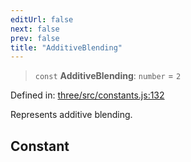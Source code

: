 ```yaml
---
editUrl: false
next: false
prev: false
title: "AdditiveBlending"
---
```


> `const` **AdditiveBlending**: `number` = `2`

Defined in: [three/src/constants.js:132](https://github.com/DefinitelyMaybe/three-i18n/blob/fa57b79433d1c349ffb23a78727299c8d4190136/three/src/constants.js#L132)

Represents additive blending.

## Constant
